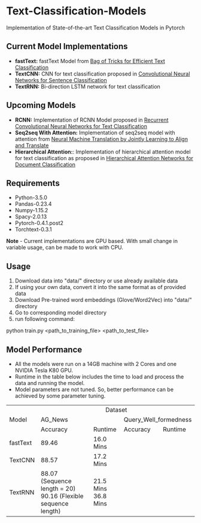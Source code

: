 # Text-Classification-Models
Implementation of State-of-the-art Text Classification Models in Pytorch

## Current Model Implementations
- **fastText:** fastText Model from [Bag of Tricks for Efficient Text Classification](https://arxiv.org/abs/1607.01759)
- **TextCNN:** CNN for text classification proposed in [Convolutional Neural Networks for Sentence Classification](https://arxiv.org/abs/1408.5882)
- **TextRNN:** Bi-direction LSTM network for text classification

## Upcoming Models
- **RCNN:** Implementation of RCNN Model proposed in [Recurrent Convolutional Neural Networks for Text Classification](https://www.aaai.org/ocs/index.php/AAAI/AAAI15/paper/download/9745/9552)
- **Seq2seq With Attention:** Implementation of seq2seq model with attention from [Neural Machine Translation by Jointly Learning to Align and Translate](https://arxiv.org/pdf/1409.0473.pdf)
- **Hierarchical Attention:**: Implementation of hierarchical attention model for text classification as proposed in [Hierarchical Attention Networks for Document Classification](https://www.cs.cmu.edu/~diyiy/docs/naacl16.pdf)

## Requirements
- Python-3.5.0
- Pandas-0.23.4
- Numpy-1.15.2
- Spacy-2.0.13
- Pytorch-0.4.1.post2
- Torchtext-0.3.1

**Note** - Current implementations are GPU based. With small change in variable usage, can be made to work with CPU.

## Usage
1) Download data into "data/" directory or use already available data
2) If using your own data, convert it into the same format as of provided data 
3) Download Pre-trained word embeddings (Glove/Word2Vec) into "data/" directory
4) Go to corresponding model directory
5) run following command:

python train.py <path_to_training_file> <path_to_test_file>

## Model Performance
- All the models were run on a 14GB machine with 2 Cores and one NVIDIA Tesla K80 GPU.
- Runtime in the table below includes the time to load and process the data and running the model.
- Model parameters are not tuned. So, better performance can be achieved by some parameter tuning.

<table>
  <tr>
    <td rowspan="3">Model</td>
    <td align="center" colspan="4">Dataset</td>
  </tr>
  <tr>
    <td colspan="2">AG_News</td>
    <td colspan="2">Query_Well_formedness</td>
  </tr>
  <tr>
    <td>Accuracy </td>
    <td>Runtime </td>
    <td>Accuracy </td>
    <td>Runtime </td>
  </tr>
  <tr>
    <td>fastText</td>
    <td>89.46</td>
    <td>16.0 Mins</td>
    <td></td>
    <td></td>
  </tr>
  <tr>
    <td>TextCNN</td>
    <td>88.57</td>
    <td>17.2 Mins</td>
    <td></td>
    <td></td>
  </tr>
  <tr>
    <td>TextRNN</td>
    <td>88.07 (Sequence length = 20) <br/> 90.16 (Flexible sequence length)</td>
    <td>21.5 Mins <br/> 36.8 Mins</td>
    <td></td>
    <td></td>
  </tr>
</table>
